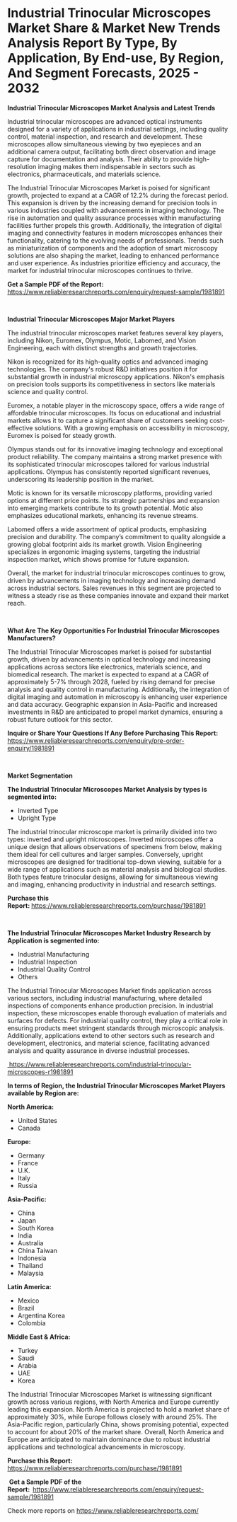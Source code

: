 <p><h1>Industrial Trinocular Microscopes Market Share & Market New Trends Analysis Report By Type, By Application, By End-use, By Region, And Segment Forecasts, 2025 - 2032</h1></p><p><strong>Industrial Trinocular Microscopes Market Analysis and Latest Trends</strong></p>
<p><p>Industrial trinocular microscopes are advanced optical instruments designed for a variety of applications in industrial settings, including quality control, material inspection, and research and development. These microscopes allow simultaneous viewing by two eyepieces and an additional camera output, facilitating both direct observation and image capture for documentation and analysis. Their ability to provide high-resolution imaging makes them indispensable in sectors such as electronics, pharmaceuticals, and materials science.</p><p>The Industrial Trinocular Microscopes Market is poised for significant growth, projected to expand at a CAGR of 12.2% during the forecast period. This expansion is driven by the increasing demand for precision tools in various industries coupled with advancements in imaging technology. The rise in automation and quality assurance processes within manufacturing facilities further propels this growth. Additionally, the integration of digital imaging and connectivity features in modern microscopes enhances their functionality, catering to the evolving needs of professionals. Trends such as miniaturization of components and the adoption of smart microscopy solutions are also shaping the market, leading to enhanced performance and user experience. As industries prioritize efficiency and accuracy, the market for industrial trinocular microscopes continues to thrive.</p></p>
<p><strong>Get a Sample PDF of the Report:&nbsp;</strong> <a href="https://www.reliableresearchreports.com/enquiry/request-sample/1981891?utm_campaign=2267&utm_medium=2&utm_source=Github&utm_content=ia&utm_term=02032025&utm_id=industrial-trinocular-microscopes">https://www.reliableresearchreports.com/enquiry/request-sample/1981891</a></p>
<p>&nbsp;</p>
<p><strong>Industrial Trinocular Microscopes Major Market Players</strong></p>
<p><p>The industrial trinocular microscopes market features several key players, including Nikon, Euromex, Olympus, Motic, Labomed, and Vision Engineering, each with distinct strengths and growth trajectories.</p><p>Nikon is recognized for its high-quality optics and advanced imaging technologies. The company's robust R&D initiatives position it for substantial growth in industrial microscopy applications. Nikon's emphasis on precision tools supports its competitiveness in sectors like materials science and quality control.</p><p>Euromex, a notable player in the microscopy space, offers a wide range of affordable trinocular microscopes. Its focus on educational and industrial markets allows it to capture a significant share of customers seeking cost-effective solutions. With a growing emphasis on accessibility in microscopy, Euromex is poised for steady growth.</p><p>Olympus stands out for its innovative imaging technology and exceptional product reliability. The company maintains a strong market presence with its sophisticated trinocular microscopes tailored for various industrial applications. Olympus has consistently reported significant revenues, underscoring its leadership position in the market.</p><p>Motic is known for its versatile microscopy platforms, providing varied options at different price points. Its strategic partnerships and expansion into emerging markets contribute to its growth potential. Motic also emphasizes educational markets, enhancing its revenue streams.</p><p>Labomed offers a wide assortment of optical products, emphasizing precision and durability. The company’s commitment to quality alongside a growing global footprint aids its market growth. Vision Engineering specializes in ergonomic imaging systems, targeting the industrial inspection market, which shows promise for future expansion.</p><p>Overall, the market for industrial trinocular microscopes continues to grow, driven by advancements in imaging technology and increasing demand across industrial sectors. Sales revenues in this segment are projected to witness a steady rise as these companies innovate and expand their market reach.</p></p>
<p>&nbsp;</p>
<p><strong>What Are The Key Opportunities For Industrial Trinocular Microscopes Manufacturers?</strong></p>
<p><p>The Industrial Trinocular Microscopes market is poised for substantial growth, driven by advancements in optical technology and increasing applications across sectors like electronics, materials science, and biomedical research. The market is expected to expand at a CAGR of approximately 5-7% through 2028, fueled by rising demand for precise analysis and quality control in manufacturing. Additionally, the integration of digital imaging and automation in microscopy is enhancing user experience and data accuracy. Geographic expansion in Asia-Pacific and increased investments in R&D are anticipated to propel market dynamics, ensuring a robust future outlook for this sector.</p></p>
<p><strong>Inquire or Share Your Questions If Any Before Purchasing This Report:</strong> <a href="https://www.reliableresearchreports.com/enquiry/pre-order-enquiry/1981891?utm_campaign=2267&utm_medium=2&utm_source=Github&utm_content=ia&utm_term=02032025&utm_id=industrial-trinocular-microscopes">https://www.reliableresearchreports.com/enquiry/pre-order-enquiry/1981891</a></p>
<p>&nbsp;</p>
<p><strong>Market Segmentation</strong></p>
<p><strong>The Industrial Trinocular Microscopes Market Analysis by types is segmented into:</strong></p>
<p><ul><li>Inverted Type</li><li>Upright Type</li></ul></p>
<p><p>The industrial trinocular microscope market is primarily divided into two types: inverted and upright microscopes. Inverted microscopes offer a unique design that allows observations of specimens from below, making them ideal for cell cultures and larger samples. Conversely, upright microscopes are designed for traditional top-down viewing, suitable for a wide range of applications such as material analysis and biological studies. Both types feature trinocular designs, allowing for simultaneous viewing and imaging, enhancing productivity in industrial and research settings.</p></p>
<p><strong>Purchase this Report:&nbsp;</strong><a href="https://www.reliableresearchreports.com/purchase/1981891?utm_campaign=2267&utm_medium=2&utm_source=Github&utm_content=ia&utm_term=02032025&utm_id=industrial-trinocular-microscopes">https://www.reliableresearchreports.com/purchase/1981891</a></p>
<p>&nbsp;</p>
<p><strong>The Industrial Trinocular Microscopes Market Industry Research by Application is segmented into:</strong></p>
<p><ul><li>Industrial Manufacturing</li><li>Industrial Inspection</li><li>Industrial Quality Control</li><li>Others</li></ul></p>
<p><p>The Industrial Trinocular Microscopes Market finds application across various sectors, including industrial manufacturing, where detailed inspections of components enhance production precision. In industrial inspection, these microscopes enable thorough evaluation of materials and surfaces for defects. For industrial quality control, they play a critical role in ensuring products meet stringent standards through microscopic analysis. Additionally, applications extend to other sectors such as research and development, electronics, and material science, facilitating advanced analysis and quality assurance in diverse industrial processes.</p></p>
<p><a href="https://www.reliableresearchreports.com/industrial-trinocular-microscopes-r1981891?utm_campaign=2267&utm_medium=2&utm_source=Github&utm_content=ia&utm_term=02032025&utm_id=industrial-trinocular-microscopes">&nbsp;https://www.reliableresearchreports.com/industrial-trinocular-microscopes-r1981891</a></p>
<p><strong>In terms of Region, the Industrial Trinocular Microscopes Market Players available by Region are:</strong></p>
<p>
    <p> <strong> North America: </strong>
        <ul>
            <li>United States</li>
            <li>Canada</li>
        </ul>
        </p> 
    <p> <strong> Europe: </strong>
        <ul>
            <li>Germany</li>
            <li>France</li>
            <li>U.K.</li>
            <li>Italy</li>
            <li>Russia</li>
        </ul>
        </p> 
    <p> <strong> Asia-Pacific: </strong>
        <ul>
            <li>China</li>
            <li>Japan</li>
            <li>South Korea</li>
            <li>India</li>
            <li>Australia</li>
            <li>China Taiwan</li>
            <li>Indonesia</li>
            <li>Thailand</li>
            <li>Malaysia</li>
        </ul>
        </p> 
    <p> <strong> Latin America: </strong>
        <ul>
            <li>Mexico</li>
            <li>Brazil</li>
            <li>Argentina Korea</li>
            <li>Colombia</li>
        </ul>
        </p> 
    <p> <strong> Middle East & Africa: </strong>
        <ul>
            <li>Turkey</li>
            <li>Saudi</li>
            <li>Arabia</li>
            <li>UAE</li>
            <li>Korea</li>
        </ul>
    </p>
    </p>
<p><p>The Industrial Trinocular Microscopes Market is witnessing significant growth across various regions, with North America and Europe currently leading this expansion. North America is projected to hold a market share of approximately 30%, while Europe follows closely with around 25%. The Asia-Pacific region, particularly China, shows promising potential, expected to account for about 20% of the market share. Overall, North America and Europe are anticipated to maintain dominance due to robust industrial applications and technological advancements in microscopy.</p></p>
<p><strong>Purchase this Report: </strong><a href="https://www.reliableresearchreports.com/purchase/1981891?utm_campaign=2267&utm_medium=2&utm_source=Github&utm_content=ia&utm_term=02032025&utm_id=industrial-trinocular-microscopes">https://www.reliableresearchreports.com/purchase/1981891</a></p>
<p>&nbsp;<strong>Get a Sample PDF of the Report:&nbsp;&nbsp;</strong><a href="https://www.reliableresearchreports.com/enquiry/request-sample/1981891?utm_campaign=2267&utm_medium=2&utm_source=Github&utm_content=ia&utm_term=02032025&utm_id=industrial-trinocular-microscopes">https://www.reliableresearchreports.com/enquiry/request-sample/1981891</a></p>
<p><strong></strong></p>
<p>Check more reports on <a href="https://www.reliableresearchreports.com/?utm_campaign=2267&utm_medium=2&utm_source=Github&utm_content=ia&utm_term=02032025&utm_id=industrial-trinocular-microscopes">https://www.reliableresearchreports.com/</a></p>